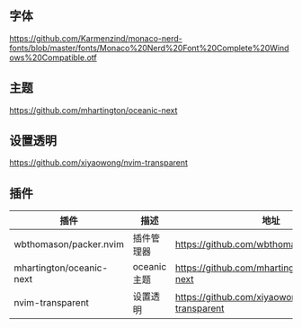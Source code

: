 ## 字体
https://github.com/Karmenzind/monaco-nerd-fonts/blob/master/fonts/Monaco%20Nerd%20Font%20Complete%20Windows%20Compatible.otf

## 主题
https://github.com/mhartington/oceanic-next

## 设置透明
https://github.com/xiyaowong/nvim-transparent

## 插件

| 插件                     | 描述         | 地址                                        |
| ------------------------ | ------------ | ------------------------------------------- |
| wbthomason/packer.nvim   | 插件管理器   | https://github.com/wbthomason/packer.nvim   |
| mhartington/oceanic-next | oceanic 主题 | https://github.com/mhartington/oceanic-next |
| nvim-transparent         | 设置透明      | https://github.com/xiyaowong/nvim-transparent |
